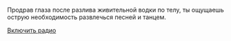 Продрав глаза после разлива живительной водки по телу,
ты ощущаешь острую необходимость развлечься песней и танцем.

[ Включить радио ](https://www.youtube.com/watch?v=bV-hSgL1R74)